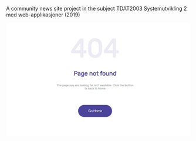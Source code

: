 A community news site project in the subject TDAT2003 Systemutvikling 2 med web-applikasjoner (2019)

![alt text](images/four.png "Title Text")